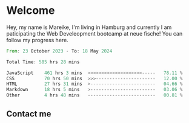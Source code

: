 # Welcome

Hey, my name is Mareike, I'm living in Hamburg and currently I am paticipating the Web Develeopment bootcamp at neue fische!
You can follow my progress here.

<!--START_SECTION:waka-->

```rust
From: 23 October 2023 - To: 18 May 2024

Total Time: 585 hrs 28 mins

JavaScript    461 hrs 3 mins  >>>>>>>>>>>>>>>>>>>>-----   78.11 %
CSS           70 hrs 50 mins  >>>----------------------   12.00 %
HTML          27 hrs 31 mins  >------------------------   04.66 %
Markdown      18 hrs 5 mins   >------------------------   03.06 %
Other         4 hrs 48 mins   -------------------------   00.81 %
```

<!--END_SECTION:waka-->

## Contact me



